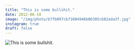 ```yaml
---
title: "This is some bullshit."
date: 2012-06-19
image: "/img/photo/b7fb097cb71604946b06305c682ada3f.jpg"
instagram: true
draft: false
---
```


![This is some bullshit.](/img/photo/b7fb097cb71604946b06305c682ada3f.jpg)
